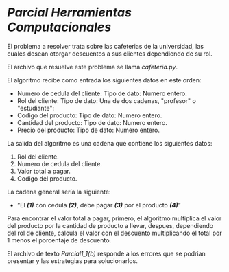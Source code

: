 # **_Parcial Herramientas Computacionales_**

El problema a resolver trata sobre las cafeterias de la universidad, las cuales desean otorgar descuentos a sus clientes dependiendo de su rol.

El archivo que resuelve este problema se llama _cafeteria.py_.

El algoritmo recibe como entrada los siguientes datos en este orden: 
  * Numero de cedula del cliente: Tipo de dato: Numero entero.
  * Rol del cliente: Tipo de dato: Una de dos cadenas, "profesor" o "estudiante":
  * Codigo del producto: Tipo de dato: Numero entero.
  * Cantidad del producto: Tipo de dato: Numero entero.
  * Precio del producto: Tipo de dato: Numero entero.
  
La salida del algoritmo es una cadena que contiene los siguientes datos:
  1. Rol del cliente.
  2. Numero de cedula del cliente.
  3. Valor total a pagar.
  4. Codigo del producto.
  
  La cadena general sería la siguiente:
   + ”El **_(1)_** con cedula **_(2)_**, debe pagar **_(3)_** por el producto **_(4)_**”
    
Para encontrar el valor total a pagar, primero, el algoritmo multiplica el valor del producto por la cantidad de producto a llevar, despues, dependiendo del rol de cliente, calcula el valor con  el descuento multiplicando el total por 1 menos el porcentaje de descuento.

El archivo de texto _Parcial1_1(b)_ responde a los errores que se podrian presentar y las estrategias para solucionarlos.
